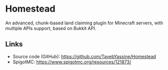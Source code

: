 # Homestead

An advanced, chunk-based land claiming plugin for Minecraft servers, with multiple APIs support, based on Bukkit API.

## Links
- Source code (GitHub): https://github.com/TayebYassine/Homestead
- SpigotMC: https://www.spigotmc.org/resources/121873/